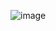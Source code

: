 ![image](https://github.com/SabheeR/BestBuyFullStack/assets/34558423/e47857d8-e3a0-4eb7-ba2f-db4fe335ea32)
